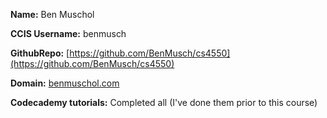 **Name:** Ben Muschol

**CCIS Username:** benmusch

**GithubRepo:** [https://github.com/BenMusch/cs4550](https://github.com/BenMusch/cs4550)

**Domain:** [benmuschol.com](benmuschol.com)

**Codecademy tutorials:** Completed all (I've done them prior to this course)
